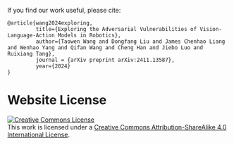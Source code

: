 
If you find our work useful, please cite:
```
@article{wang2024exploring,
         title={Exploring the Adversarial Vulnerabilities of Vision-Language-Action Models in Robotics},
         author={Taowen Wang and Dongfang Liu and James Chenhao Liang and Wenhao Yang and Qifan Wang and Cheng Han and Jiebo Luo and Ruixiang Tang},
         journal = {arXiv preprint arXiv:2411.13587},
         year={2024}
}
```
 
# Website License
<a rel="license" href="http://creativecommons.org/licenses/by-sa/4.0/"><img alt="Creative Commons License" style="border-width:0" src="https://i.creativecommons.org/l/by-sa/4.0/88x31.png" /></a><br />This work is licensed under a <a rel="license" href="http://creativecommons.org/licenses/by-sa/4.0/">Creative Commons Attribution-ShareAlike 4.0 International License</a>.
